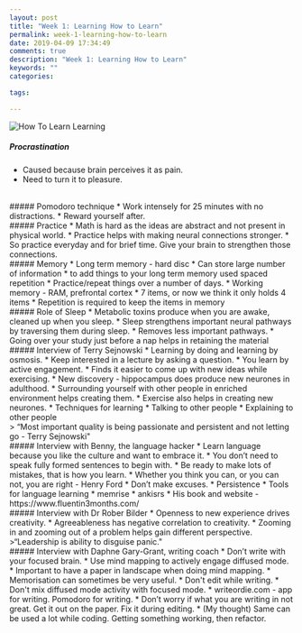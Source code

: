 ```yaml
---
layout: post
title: "Week 1: Learning How to Learn"
permalink: week-1-learning-how-to-learn
date: 2019-04-09 17:34:49
comments: true
description: "Week 1: Learning How to Learn"
keywords: ""
categories:

tags:

---
```

![How To Learn Learning](/images/how-to-learn-learning.png)

##### Procrastination
* Caused because brain perceives it as pain.
* Need to turn it to pleasure.

<br/>
##### Pomodoro technique
* Work intensely for 25 minutes with no distractions.
* Reward yourself after.

<br/>
##### Practice
* Math is hard as the ideas are abstract and not present in physical world.
* Practice helps with making neural connections stronger.
* So practice everyday and for brief time. Give your brain to strengthen those connections.

<br/>
##### Memory
* Long term memory - hard disc
  * Can store large number of information
  * to add things to your long term memory used spaced repetition
  * Practice/repeat things over a number of days.
* Working memory - RAM, prefrontal cortex
  * 7 items, or now we think it only holds 4 items
  * Repetition is required to keep the items in memory

<br/>
##### Role of Sleep
* Metabolic toxins produce when you are awake, cleaned up when you sleep.
* Sleep strengthens important neural pathways by traversing them during sleep.
* Removes less important pathways.
* Going over your study just before a nap helps in retaining the material

<br/>
##### Interview of Terry Sejnowski
* Learning by doing and learning by osmosis.
* Keep interested in a lecture by asking a question.
* You learn by active engagement.
* Finds it easier to come up with new ideas while exercising.
* New discovery - hippocampus does produce new neurones in adulthood.
  * Surrounding yourself with other people in enriched environment helps creating them.
  * Exercise also helps in creating new neurones.
* Techniques for learning
  * Talking to other people
  * Explaining to other people

<br/>
> “Most important quality is being passionate and persistent and not letting go - Terry Sejnowski"

<br/>
##### Interview with Benny, the language hacker
* Learn language because you like the culture and want to embrace it.
* You don’t need to speak fully formed sentences to begin with.
* Be ready to make lots of mistakes, that is how you learn.
* Whether you think you can, or you can not, you are right - Henry Ford
* Don’t make excuses.
* Persistence
* Tools for language learning
  * memrise
  * ankisrs
* His book and website - https://www.fluentin3months.com/

<br/>
##### Interview with Dr Rober Bilder
* Openness to new experience drives creativity.
* Agreeableness has negative correlation to creativity.
* Zooming in and zooming out of a problem helps gain different perspective.
>“Leadership is ability to disguise panic."

<br/>
##### Interview with Daphne Gary-Grant, writing coach
* Don’t write with your focused brain.
* Use mind mapping to actively engage diffused mode.
  * Important to have a paper in landscape when doing mind mapping.
* Memorisation can sometimes be very useful.
* Don't edit while writing.
  * Don't mix diffused mode activity with focused mode.
* writeordie.com - app for writing. Pomodoro for writing.
* Don’t worry if what you are writing in not great. Get it out on the paper. Fix it during editing.
  * (My thought) Same can be used a lot while coding. Getting something working, then refactor.
